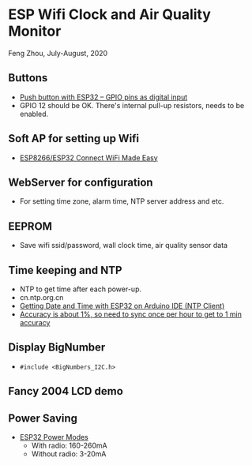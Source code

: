 # ESP Wifi Clock and Air Quality Monitor

Feng Zhou, July-August, 2020

## Buttons

 * [Push button with ESP32 – GPIO pins as digital input](https://microcontrollerslab.com/push-button-esp32-gpio-digital-input/)
  * GPIO 12 should be OK. There's internal pull-up resistors, needs to be enabled.

## Soft AP for setting up Wifi

 * [ESP8266/ESP32 Connect WiFi Made Easy](https://www.hackster.io/hieromon-ikasamo/esp8266-esp32-connect-wifi-made-easy-d75f45)

## WebServer for configuration

 * For setting time zone, alarm time, NTP server address and etc.

## EEPROM

 * Save wifi ssid/password, wall clock time, air quality sensor data

## Time keeping and NTP

 * NTP to get time after each power-up.
 * cn.ntp.org.cn
 * [Getting Date and Time with ESP32 on Arduino IDE (NTP Client)](https://randomnerdtutorials.com/esp32-ntp-client-date-time-arduino-ide/)
 * [Accuracy is about 1%, so need to sync once per hour to get to 1 min accuracy](https://github.com/espressif/arduino-esp32/issues/3641)

## Display BigNumber

 * `#include <BigNumbers_I2C.h>`

## Fancy 2004 LCD demo

## Power Saving

 * [ESP32 Power Modes](https://lastminuteengineers.com/esp32-sleep-modes-power-consumption/)
   * With radio: 160-260mA
   * Without radio: 3-20mA


